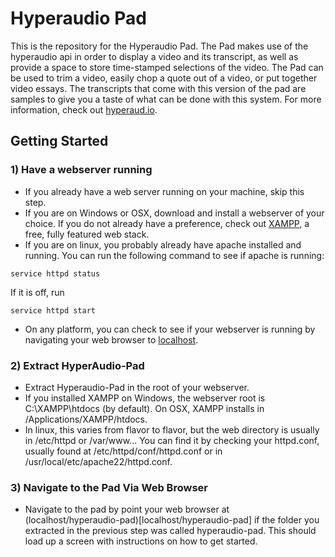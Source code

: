 # Hyperaudio Pad

This is the repository for the Hyperaudio Pad. The Pad makes use of the hyperaudio api in order to display a video and its transcript, as well as provide a space to store time-stamped selections of the video. The Pad can be used to trim a video, easily chop a quote out of a video, or put together video essays. The transcripts that come with this version of the pad are samples to give you a taste of what can be done with this system. For more information, check out [hyperaud.io](http://www.hyperaud.io/).
## Getting Started

### 1) Have a webserver running

* If you already have a web server running on your machine, skip this step.
* If you are on Windows or OSX, download and install a webserver of your choice. If you do not already have a preference, check out [XAMPP](http://www.apachefriends.org/en/xampp.html), a free, fully featured web stack.
* If you are on linux, you probably already have apache installed and running. You can run the following command to see if apache is running:
```
service httpd status
```
If it is off, run
```
service httpd start
```
* On any platform, you can check to see if your webserver is running by navigating your web browser to [localhost](http://localhost/).

### 2) Extract HyperAudio-Pad
* Extract Hyperaudio-Pad in the root of your webserver.
* If you installed XAMPP on Windows, the webserver root is C:\XAMPP\htdocs (by default). On OSX, XAMPP installs in /Applications/XAMPP/htdocs.
* In linux, this varies from flavor to flavor, but the web directory is usually in /etc/httpd or /var/www... You can find it by checking your httpd.conf, usually found at /etc/httpd/conf/httpd.conf or in /usr/local/etc/apache22/httpd.conf. 

### 3) Navigate to the Pad Via Web Browser
* Navigate to the pad by point your web browser at (localhost/hyperaudio-pad)[localhost/hyperaudio-pad] if the folder you extracted in the previous step was called hyperaudio-pad. This should load up a screen with instructions on how to get started.

